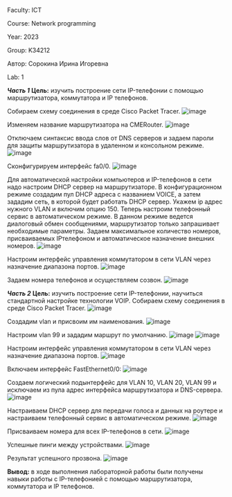 Faculty: ICT

Course: Network programming

Year: 2023

Group: K34212

Автор: Сорокина Ирина Игоревна

Lab: 1

***Часть 1***
**Цель:** изучить построение сети IP-телефонии с помощью маршрутизатора, коммутатора и IP телефонов.

Собираем схему соединения в среде Cisco Packet Tracer.
![image](https://user-images.githubusercontent.com/58992611/231842309-d59f3cbb-c911-4f69-9500-e838e7a6d09f.png)

Изменяем название маршрутизатора на CMERouter.
![image](https://user-images.githubusercontent.com/58992611/231842352-e94bbd5f-62cb-4e51-957c-fe18e487bb8c.png)

Отключаем синтаксис ввода слов от DNS серверов и задаем пароли для защиты маршрутизатора в удаленном и консольном режиме.
![image](https://user-images.githubusercontent.com/58992611/231842391-7893d0f1-8160-4d35-8c37-26d63b52f649.png)

Сконфигурируем интерфейс fa0/0.
![image](https://user-images.githubusercontent.com/58992611/231842440-2915fac8-f860-4065-a49a-c80ba3ea28af.png)

Для автоматической настройки компьютеров и IP-телефонов в сети надо настроим DHCP сервер на маршрутизаторе. В конфигурационном режиме создадим пул DHCP адреса с названием VOICE, а затем зададим сеть, в которой будет работать DHCP сервер. Укажем ip адрес нужного VLAN и включим опцию 150. 
Теперь настроим телефонный сервис в автоматическом режиме. В данном режиме ведется диалоговый обмен сообщениями, маршрутизатор только запрашивает необходимые параметры. Задаем максимальное количество номеров, присваиваемых IPтелефоном и автоматическое назначение внешних номеров.
![image](https://user-images.githubusercontent.com/58992611/231842494-728c799d-6d0d-44c2-9469-a9efa66998ed.png)

Настроим интерфейс управления коммутатором в сети VLAN через назначение диапазона портов.
![image](https://user-images.githubusercontent.com/58992611/231842547-fd5501af-7945-4578-bd10-b290731ea813.png)

Задаем номера телефонов и осуществляем созвон.
![image](https://user-images.githubusercontent.com/58992611/231842588-7f70ad0a-93a2-4df7-80c3-f16cb4f320ab.png)

***Часть 2***
**Цель:** изучить построение сети IP-телефонии, научиться стандартной настройке технологии VOIP.
Собираем схему соединения в среде Cisco Packet Tracer.
![image](https://user-images.githubusercontent.com/58992611/231842638-720946a7-00b6-47f2-b65e-0f339421c582.png)

Создадим vlan и присвоим им наименования.
![image](https://user-images.githubusercontent.com/58992611/231842689-faf2d641-7404-4d8e-bf6a-9800bf5478c2.png)

Настроим vlan 99 и зададим маршрут по умолчанию.
![image](https://user-images.githubusercontent.com/58992611/231842731-560bc3f0-8fbd-4be2-b293-6757fca03d13.png)
![image](https://user-images.githubusercontent.com/58992611/231842760-5aff4905-69a1-4371-b033-04894ac8c6b6.png)

Настроим интерфейс управления коммутатором в сети VLAN через назначение диапазона портов.
![image](https://user-images.githubusercontent.com/58992611/231842804-65388dfc-4a69-4f77-85ee-60840dffb63a.png)

Включаем интерфейс FastEthernet0/0:
![image](https://user-images.githubusercontent.com/58992611/231842846-960955b0-8efa-42d2-94f8-6ad18c48b5d3.png)

Создаем логический подынтерфейс для VLAN 10, VLAN 20, VLAN 99 и исключаем из пула адрес интерфейса маршрутизатора и DNS-сервера.
![image](https://user-images.githubusercontent.com/58992611/231842898-d53ac8cd-56d2-43a2-85d6-fff84bf8f164.png)

Настраиваем DHCP сервер для передачи голоса и данных на роутере и настраиваем телефонный сервис в автоматическом режиме.
![image](https://user-images.githubusercontent.com/58992611/231842940-87b7393a-2efc-4f8e-9f10-ab12f6a1a593.png)

Присваиваем номера для всех IP-телефонов в сети.
![image](https://user-images.githubusercontent.com/58992611/231842993-b00c85d7-7158-4358-b41b-cd6fd7218079.png)

Успешные пинги между устройствами.
![image](https://user-images.githubusercontent.com/58992611/231843051-697817e0-a2d4-4231-a135-6edceb86d612.png)

Результат успешного прозвона.
![image](https://user-images.githubusercontent.com/58992611/231843092-19c341c6-ae90-4589-8592-22d4bff896f4.png)

**Вывод:** в ходе выполнения лабораторной работы были получены навыки работы с IP-телефонией с помощью маршрутизатора, коммутатора и IP телефонов.

